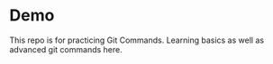 # Demo

This repo is for practicing Git Commands.
Learning basics as well as advanced git commands here.

